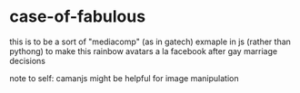 # case-of-fabulous

this is to be a sort of "mediacomp" (as in gatech) exmaple in js (rather than pythong) to make this rainbow avatars a la facebook after gay marriage decisions

note to self:
camanjs might be helpful for image manipulation
